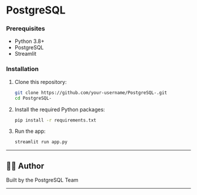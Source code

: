 # PostgreSQL 

### Prerequisites

- Python 3.8+
- PostgreSQL
- Streamlit

### Installation

1. Clone this repository:
   ```bash
   git clone https://github.com/your-username/PostgreSQL-.git
   cd PostgreSQL-
   ```

2. Install the required Python packages:
   ```bash
   pip install -r requirements.txt
   ```

3. Run the app:
   ```bash
   streamlit run app.py
   ```

---
## 🧑‍💻 Author

Built by the PostgreSQL Team

---
